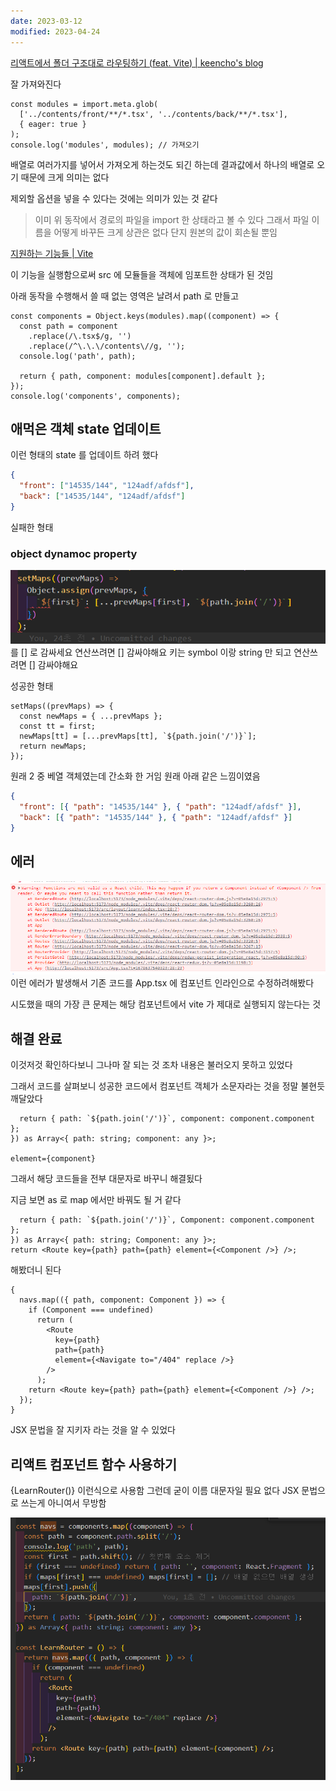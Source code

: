 ```yaml
---
date: 2023-03-12
modified: 2023-04-24
---
```


[리액트에서 폴더 구조대로 라우팅하기 (feat. Vite) | keencho's blog](https://keencho.github.io/posts/react-vite-routing/)

잘 가져와진다

```tsx
const modules = import.meta.glob(
  ['../contents/front/**/*.tsx', '../contents/back/**/*.tsx'],
  { eager: true }
);
console.log('modules', modules); // 가져오기
```

배열로 여러가지를 넣어서 가져오게 하는것도 되긴 하는데
결과값에서 하나의 배열로 오기 때문에 크게 의미는 없다

제외할 옵션을 넣을 수 있다는 것에는 의미가 있는 것 같다

> 이미 위 동작에서 경로의 파일을 import 한 상태라고 볼 수 있다
> 그래서 파일 이름을 어떻게 바꾸든 크게 상관은 없다 단지 원본의 값이 회손될 뿐임

[지원하는 기능들 | Vite](https://vitejs-kr.github.io/guide/features.html#glob-import)

이 기능을 실행함으로써
src 에 모듈들을 객체에 임포트한 상태가 된 것임

아래 동작을 수행해서 쓸 때 없는 영역은 날려서 path 로 만들고

```tsx
const components = Object.keys(modules).map((component) => {
  const path = component
    .replace(/\.tsx$/g, '')
    .replace(/^\.\.\/contents\//g, '');
  console.log('path', path);

  return { path, component: modules[component].default };
});
console.log('components', components);
```

## 애먹은 객체 state 업데이트

이런 형태의 state 를 업데이트 하려 했다

```json
{
  "front": ["14535/144", "124adf/afdsf"],
  "back": ["14535/144", "124adf/afdsf"]
}
```

실패한 형태

### object dynamoc property

![](file/vite-glob-1.png)
를 [] 로 감싸세요 연산쓰려면 [] 감싸야해요
키는 symbol 이랑 string 만 되고 연산쓰려면 [] 감싸야해요

성공한 형태

```tsx
setMaps((prevMaps) => {
  const newMaps = { ...prevMaps };
  const tt = first;
  newMaps[tt] = [...prevMaps[tt], `${path.join('/')}`];
  return newMaps;
});
```

원래 2 중 베열 객체였는데 간소화 한 거임
원래 아래 같은 느낌이였음

```json
{
  "front": [{ "path": "14535/144" }, { "path": "124adf/afdsf" }],
  "back": [{ "path": "14535/144" }, { "path": "124adf/afdsf" }]
}
```

## 에러

![](file/vite-glob.png)
이런 에러가 발생해서 기존 코드를 App.tsx 에 컴포넌트 인라인으로 수정하려해봤다

시도했을 때의 가장 큰 문제는
해당 컴포넌트에서 vite 가 제대로 실행되지 않는다는 것

## 해결 완료

이것저것 확인하다보니 그나마 잘 되는 것 조차 내용은 불러오지 못하고 있었다

그래서 코드를 살펴보니 성공한 코드에서 컴포넌트 객체가 소문자라는 것을 정말 불현듯 깨달았다

```tsx
  return { path: `${path.join('/')}`, component: component.component };
}) as Array<{ path: string; component: any }>;

element={component}
```

그래서 해당 코드들을 전부 대문자로 바꾸니 해결됬다

지금 보면 as 로 map 에서만 바꿔도 될 거 같다

```tsx
  return { path: `${path.join('/')}`, Component: component.component };
}) as Array<{ path: string; Component: any }>;
return <Route key={path} path={path} element={<Component />} />;
```

해봤더니 된다

```tsx
{
  navs.map(({ path, component: Component }) => {
    if (Component === undefined)
      return (
        <Route
          key={path}
          path={path}
          element={<Navigate to="/404" replace />}
        />
      );
    return <Route key={path} path={path} element={<Component />} />;
  });
}
```

JSX 문법을 잘 지키자 라는 것을 알 수 있었다

## 리액트 컴포넌트 함수 사용하기

{LearnRouter()} 이런식으로 사용함 그런데 굳이 이름 대문자일 필요 없다
JSX 문법으로 쓰는게 아니여서 무방함

![](file/vite-glob-2.png)

